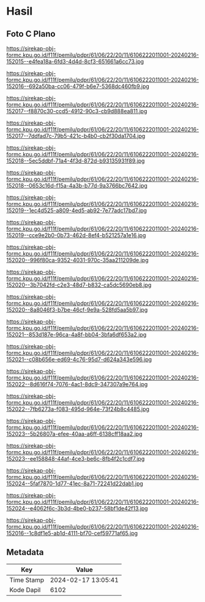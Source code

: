 # Hasil

## Foto C Plano

https://sirekap-obj-formc.kpu.go.id/f11f/pemilu/pdpr/61/06/22/20/11/6106222011001-20240216-152015--e4fea18a-6fd3-4d4d-8cf3-651661a6cc73.jpg

https://sirekap-obj-formc.kpu.go.id/f11f/pemilu/pdpr/61/06/22/20/11/6106222011001-20240216-152016--692a50ba-cc06-479f-b6e7-5368dc460fb9.jpg

https://sirekap-obj-formc.kpu.go.id/f11f/pemilu/pdpr/61/06/22/20/11/6106222011001-20240216-152017--f8870c30-ccd5-4912-90c3-cb9d888ea811.jpg

https://sirekap-obj-formc.kpu.go.id/f11f/pemilu/pdpr/61/06/22/20/11/6106222011001-20240216-152017--7ddfad7c-79b5-421c-b4b0-cb2f30da1704.jpg

https://sirekap-obj-formc.kpu.go.id/f11f/pemilu/pdpr/61/06/22/20/11/6106222011001-20240216-152018--5ec5ddbf-71a4-4f3d-872d-b93135931f89.jpg

https://sirekap-obj-formc.kpu.go.id/f11f/pemilu/pdpr/61/06/22/20/11/6106222011001-20240216-152018--0653c16d-f15a-4a3b-b77d-9a3766bc7642.jpg

https://sirekap-obj-formc.kpu.go.id/f11f/pemilu/pdpr/61/06/22/20/11/6106222011001-20240216-152019--1ec4d525-a809-4ed5-ab92-7e77adc17bd7.jpg

https://sirekap-obj-formc.kpu.go.id/f11f/pemilu/pdpr/61/06/22/20/11/6106222011001-20240216-152019--cce9e2b0-0b73-462d-8ef4-b521257a1e16.jpg

https://sirekap-obj-formc.kpu.go.id/f11f/pemilu/pdpr/61/06/22/20/11/6106222011001-20240216-152020--996f80ca-9352-4031-970c-35aa211209de.jpg

https://sirekap-obj-formc.kpu.go.id/f11f/pemilu/pdpr/61/06/22/20/11/6106222011001-20240216-152020--3b7042fd-c2e3-48d7-b832-ca5dc5690eb8.jpg

https://sirekap-obj-formc.kpu.go.id/f11f/pemilu/pdpr/61/06/22/20/11/6106222011001-20240216-152020--8a8046f3-b7be-46cf-9e9a-528fd5aa5b97.jpg

https://sirekap-obj-formc.kpu.go.id/f11f/pemilu/pdpr/61/06/22/20/11/6106222011001-20240216-152021--853d187e-96ca-4a8f-bb04-3bfa6df653a2.jpg

https://sirekap-obj-formc.kpu.go.id/f11f/pemilu/pdpr/61/06/22/20/11/6106222011001-20240216-152021--c08b656e-ed69-4c76-95d7-d624a343e596.jpg

https://sirekap-obj-formc.kpu.go.id/f11f/pemilu/pdpr/61/06/22/20/11/6106222011001-20240216-152022--8d616f74-7076-4ac1-8dc9-347307a9e764.jpg

https://sirekap-obj-formc.kpu.go.id/f11f/pemilu/pdpr/61/06/22/20/11/6106222011001-20240216-152022--7fb6273a-f083-495d-964e-73f24b8c4485.jpg

https://sirekap-obj-formc.kpu.go.id/f11f/pemilu/pdpr/61/06/22/20/11/6106222011001-20240216-152023--5b26807a-efee-40aa-a6ff-6138cff18aa2.jpg

https://sirekap-obj-formc.kpu.go.id/f11f/pemilu/pdpr/61/06/22/20/11/6106222011001-20240216-152023--ee158848-44af-4ce3-be6c-8fb4f2c1cdf7.jpg

https://sirekap-obj-formc.kpu.go.id/f11f/pemilu/pdpr/61/06/22/20/11/6106222011001-20240216-152024--5faf7870-1d77-41ec-8a71-72241d22dab1.jpg

https://sirekap-obj-formc.kpu.go.id/f11f/pemilu/pdpr/61/06/22/20/11/6106222011001-20240216-152024--e4062f6c-3b3d-4be0-b237-58bf1de42f13.jpg

https://sirekap-obj-formc.kpu.go.id/f11f/pemilu/pdpr/61/06/22/20/11/6106222011001-20240216-152016--1c8df1e5-ab1d-4111-bf70-cef59771af65.jpg


## Metadata

| Key        | Value               |
| ---------- | ------------------- |
| Time Stamp | 2024-02-17 13:05:41 |
| Kode Dapil | 6102                |



